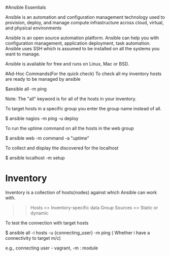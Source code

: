 #Ansible Essentials

Ansible is an automation and configuration management technology used to provision, deploy, and manage compute infrastructure across cloud, virtual, and physical environments

Ansible is an open source automation platform. Ansible can help you with configuration management, application deployment, task automation. Ansible uses SSH which is assumed to be installed on all the systems you want to manage.

Ansible is available for free and runs on Linux, Mac or BSD. 

#Ad-Hoc Commands(For the quick check)
 To check all my inventory hosts are ready to be managed by ansible
 
 $ansible all -m ping
 
 Note: The "all" keyword is for all of the hosts in your inventory.
 
 To target hosts in a specific group you enter the group name instead of all.
 
 $ ansible nagios -m ping -u deploy
 
 To run the uptime command on all the hosts in the web group
 
 $ ansible web -m command -a "uptime"
 
 To collect and display the discovered for the localhost
 
 $ ansible localhost -m setup
 
 # Inventory
 
 Inventory is a collection of hosts(nodes) against which Ansible can work with.
 
 >> Hosts 					>> Inventory-specific data
 >> Group Sources 	>> Static or dynamic
 
 To test the connection with target hosts
 
 $ ansible all -i hosts -u {connecting_user} -m ping ( Whether i have a connectivity to target m/c)
 
 e.g., connecting user - vagrant, -m : module
